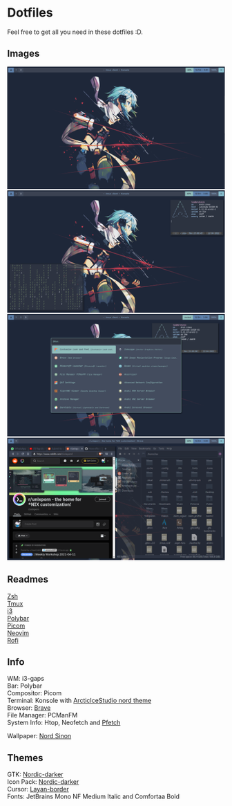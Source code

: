 # Dotfiles

Feel free to get all you need in these dotfiles :D.

## Images

![Desktop](./image3.png "Desktop")
![Pfetch and Cmatrix](./image1.png "Pfetch and Cmatrix")
![Rofi](./image2.png "Rofi")
![Brave and PCManFM](./image4.png "Brave and PCManFM")

## Readmes

[Zsh](./zsh/README.md)  
[Tmux](./tmux/README.md)  
[i3](./i3/README.md)  
[Polybar](./polybar/README.md)  
[Picom](./picom/README.md)  
[Neovim](./nvim/README.md)  
[Rofi](./rofi/README.md)  

## Info

WM: i3-gaps  
Bar: Polybar  
Compositor: Picom  
Terminal: Konsole with [ArcticIceStudio nord theme](https://github.com/arcticicestudio/nord-konsole)  
Browser: [Brave](https://brave.com/)  
File Manager: PCManFM  
System Info: Htop, Neofetch and [Pfetch](https://github.com/dylanaraps/pfetch)  

Wallpaper: [Nord Sinon](https://imgur.com/KBADsWK)  

## Themes

GTK: [Nordic-darker](https://www.opendesktop.org/s/Gnome/p/1267246/)  
Icon Pack: [Nordic-darker](https://www.opendesktop.org/s/Gnome/p/1473069)  
Cursor: [Layan-border](https://www.opendesktop.org/p/1365214/)  
Fonts: JetBrains Mono NF Medium Italic and Comfortaa Bold
